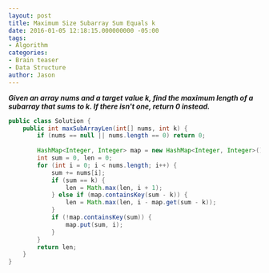 ```yaml
---
layout: post
title: Maximum Size Subarray Sum Equals k
date: 2016-01-05 12:18:15.000000000 -05:00
tags:
- Algorithm
categories:
- Brain teaser
- Data Structure
author: Jason
---
```

<p><strong><em>Given an array nums and a target value k, find the maximum length of a subarray that sums to k. If there isn't one, return 0 instead.</em></strong></p>


``` java
public class Solution {
    public int maxSubArrayLen(int[] nums, int k) {
        if (nums == null || nums.length == 0) return 0;
        
        HashMap<Integer, Integer> map = new HashMap<Integer, Integer>();
        int sum = 0, len = 0;
        for (int i = 0; i < nums.length; i++) {
            sum += nums[i];
            if (sum == k) {
                len = Math.max(len, i + 1);
            } else if (map.containsKey(sum - k)) {
                len = Math.max(len, i - map.get(sum - k));
            } 
            if (!map.containsKey(sum)) {
                map.put(sum, i);
            }
        }
        return len;
    }
}
```

